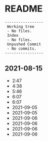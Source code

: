 # README
```shell
-----------------
 Working tree
 - No files.
 Index
 - No files.
 Unpushed Commit
 - No commits.
-----------------
```

## 2021-08-15

* 2:47
* 4:38
* 5:46
* 6:07
* 6:07
* 2021-09-05
* 2021-09-05
* 2021-09-06
* 2021-09-06
* 2021-09-06
* 2021-09-06
